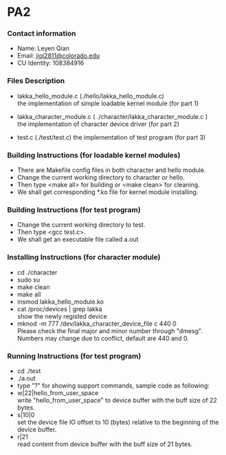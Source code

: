 # PA2
### Contact information
 - Name: Leyen Qian</br>
 - Email: jiqi2811@colorado.edu</br>
 - CU Identity: 108384916</br>

 ### Files Description
 - lakka_hello_module.c (./hello/lakka_hello_module.c)</br>
 the implementation of simple loadable kernel module (for part 1)

 - lakka_character_module.c ( ./character/lakka_character_module.c )</br>
 the implementation of character device driver (for part 2)

 - test.c (./test/test.c)
 the implementation of test program (for part 3)

 ### Building Instructions (for loadable kernel modules)
 - There are Makefile config files in both character and hello module.</br>
 - Change the current working directory to character or hello.</br>
 - Then type \<make all\> for building or \<make clean\> for cleaning.</br>
 - We shall get corresponding *.ko file for kernel module installing.</br>

 ### Building Instructions (for test program)
 - Change the current working directory to test.</br>
 - Then type \<gcc test.c\>.</br>
 - We shall get an executable file called a.out</br>

 ### Installing Instructions (for character module)
 - cd ./character 
 - sudo su
 - make clean
 - make all
 - insmod lakka_hello_module.ko
 - cat /proc/devices | grep lakka</br>
 show the newly registed device
 - mknod -m 777 /dev/lakka_character_device_file c 440 0</br>
 Please check the final major and minor number through "dmesg".</br>
 Numbers may change due to conflict, default are 440 and 0.

### Running Instructions (for test program)
 - cd ./test
 - ./a.out
 - type "?" for showing support commands, sample code as following:
 - w|22|hello_from_user_space</br>
 write "hello_from_user_space" to device buffer with the buff size of 22 bytes.
 - s|10|0</br>
 set the device file IO offset to 10 (bytes) relative to the beginning of the device buffer.
 - r|21</br>
 read content from device buffer with the buff size of 21 bytes.